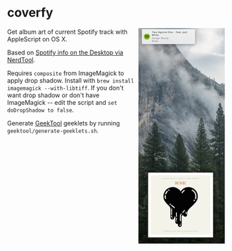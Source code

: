 coverfy
=======

<img alt="Screetshot" align="right" src="screenshot.png">

Get album art of current Spotify track with AppleScript on OS X.

Based on [Spotify info on the Desktop via NerdTool](http://www.leancrew.com/all-this/2011/07/spotify-info-on-the-desktop-via-nerdtool/).

Requires `composite` from ImageMagick to apply drop shadow. Install with `brew install imagemagick --with-libtiff`.
If you don't want drop shadow or don't have ImageMagick -- edit the script and `set doDropShadow to false`.

Generate [GeekTool](http://projects.tynsoe.org/en/geektool/) geeklets by running `geektool/generate-geeklets.sh`.

